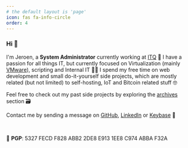```yaml
---
# the default layout is 'page'
icon: fas fa-info-circle
order: 4
---
```


### Hi 👋

I'm Jeroen, a **System Administrator** currently working at [ITQ](https://itq.eu) 🧡 I have a passion for all things IT, but currently focused on Virtualization (mainly [VMware](https://www.vmware.com/products.html?resource=product-listing%3Aanywhere-workspace)), scripting and Internal IT 👨‍💻 I spend my free time on web development and small do-it-yourself side projects, which are mostly related (but not limited) to self-hosting, IoT and Bitcoin related stuff 🤓

Feel free to check out my past side projects by exploring the [archives](https://vskills.nl/archives/) section 🗃️ 

Contact me by sending a message on [GitHub](https://github.com/jeroen66124), [LinkedIn](https://linkedin.com/in/jkou) or [Keybase](https://keybase.io/jeroen66124) 💬

 

🔑 **PGP**: 5327 FECD F828 ABB2 2DE8 E913 1EE8 C974 ABBA F32A

